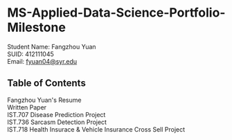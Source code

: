 # MS-Applied-Data-Science-Portfolio-Milestone

Student Name: Fangzhou Yuan <br/>
SUID: 412111045 <br/>
Email: fyuan04@syr.edu <br/>


Table of Contents
------------------
Fangzhou Yuan's Resume <br/>
Written Paper <br/>
IST.707 Disease Prediction Project <br/>
IST.736 Sarcasm Detection Project <br/>
IST.718 Health Insurace & Vehicle Insurance Cross Sell Project
